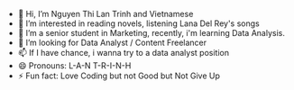 - 👋 Hi, I’m Nguyen Thi Lan Trinh and Vietnamese
- 👀 I’m interested in reading novels, listening Lana Del Rey's songs
- 🌱 I’m a senior student in Marketing, recently, i'm learning Data Analysis.
- 💞️ I’m looking for Data Analyst / Content Freelancer
- 📫 If I have chance, i wanna try to a data analyst position
- 😄 Pronouns: L-A-N T-R-I-N-H
- ⚡ Fun fact: Love Coding but not Good but Not Give Up

<!---
LanTrinhNguyen/LanTrinhNguyen is a ✨ special ✨ repository because its `README.md` (this file) appears on your GitHub profile.
You can click the Preview link to take a look at your changes.
--->
